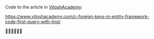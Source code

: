 Code to the article in [VitoshAcademy](https://www.vitoshacademy.com):

https://www.vitoshacademy.com/c-foreign-keys-in-entity-framework-code-first-query-with-linq/

:cactus::cat::dog::girl::fire::bear:
